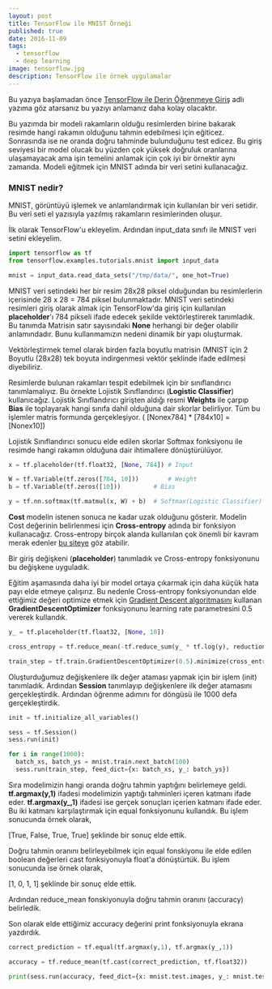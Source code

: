 ```yaml
---
layout: post
title: TensorFlow ile MNIST Örneği
published: true
date: 2016-11-09
tags:
  - tensorflow
  - deep learning
image: tensorflow.jpg
description: TensorFlow ile örnek uygulamalar
---
```



Bu yazıya başlamadan önce [TensorFlow ile Derin Öğrenmeye Giriş](https://emredurukn.github.io/2016/11/02/tensorflow-ile-derin-ogrenmeye-giris.html) adlı yazıma göz atarsanız bu yazıyı anlamanız daha kolay olacaktır.


Bu yazımda bir modeli rakamların olduğu resimlerden birine bakarak resimde hangi rakamın olduğunu tahmin edebilmesi için eğiticez. Sonrasında ise ne oranda doğru tahminde bulunduğunu test edicez. Bu giriş seviyesi bir model olucak bu yüzden çok yüksek doğruluk oranlarına ulaşamayacak ama işin temelini anlamak için çok iyi bir örnektir aynı zamanda. Modeli eğitmek için MNIST adında bir veri setini kullanacağız.


### MNIST nedir?

MNIST, görüntüyü işlemek ve anlamlandırmak için kullanılan bir veri setidir. Bu veri seti el yazısıyla yazılmış rakamların resimlerinden oluşur.

<center>
	<amp-img width="640" height="360" layout="responsive" src="/assets/images/mnist-examples.png"></amp-img>
</center>

İlk olarak TensorFlow'u ekleyelim. Ardından input_data sınıfı ile MNIST veri setini ekleyelim. 

```python
import tensorflow as tf
from tensorflow.examples.tutorials.mnist import input_data

mnist = input_data.read_data_sets("/tmp/data/", one_hot=True) 
```

MNIST veri setindeki her bir resim 28x28 piksel olduğundan bu resimlerlerin içerisinde 28 x 28 = 784 piksel bulunmaktadır. MNIST veri setindeki resimleri giriş olarak almak için TensorFlow'da giriş için kullanılan **placeholder**'ı 784 pikseli ifade edecek şekilde vektörleştirerek tanımladık. Bu tanımda Matrisin satır sayısındaki **None** herhangi bir değer olabilir anlamındadır. Bunu kullanmamızın nedeni dinamik bir yapı oluşturmak.

Vektörleştirmek temel olarak birden fazla boyutlu matrisin (MNIST için 2 Boyutlu (28x28) tek boyuta indirgenmesi vektör şeklinde ifade edilmesi diyebiliriz.


Resimlerde bulunan rakamları tespit edebilmek için bir sınıflandırıcı tanımlamalıyız. Bu örnekte Lojistik Sınıflandırıcı (**Logistic Classifier**) kullanıcağız. Lojistik Sınıflandırıcı girişten aldığı resmi **Weights** ile çarpıp **Bias** ile toplayarak hangi sınıfa dahil olduğuna dair skorlar belirliyor. Tüm bu işlemler matris formunda gerçekleşiyor. ( [Nonex784] * [784x10] = [Nonex10])


Lojistik Sınıflandırıcı sonucu elde edilen skorlar Softmax fonksiyonu ile resimde hangi rakamın olduğuna dair ihtimallere dönüştürülüyor.


```python
x = tf.placeholder(tf.float32, [None, 784])	# Input

W = tf.Variable(tf.zeros([784, 10]))		# Weight
b = tf.Variable(tf.zeros([10]))			# Bias

y = tf.nn.softmax(tf.matmul(x, W) + b)  # Softmax(Logistic Classifier)
```

**Cost** modelin istenen sonuca ne kadar uzak olduğunu gösterir. Modelin Cost değerinin belirlenmesi için **Cross-entropy** adında bir fonksiyon kullanacağız. Cross-entropy birçok alanda kullanılan çok önemli bir kavram merak edenler [bu siteye](http://colah.github.io/posts/2015-09-Visual-Information/) göz atabilir.

Bir giriş değişkeni (**placeholder**) tanımladık ve Cross-entropy fonksiyonunu bu değişkene uyguladık.

Eğitim aşamasında daha iyi bir model ortaya çıkarmak için daha küçük hata payı elde etmeye çalışırız. Bu nedenle Cross-entropy fonksiyonundan elde ettiğimiz değeri optimize etmek için [Gradient Descent algoritmasını](https://en.wikipedia.org/wiki/Gradient_descent) kullanan **GradientDescentOptimizer** fonksiyonunu learning rate parametresini 0.5 vererek kullandık.

```python
y_ = tf.placeholder(tf.float32, [None, 10])

cross_entropy = tf.reduce_mean(-tf.reduce_sum(y_ * tf.log(y), reduction_indices=[1]))

train_step = tf.train.GradientDescentOptimizer(0.5).minimize(cross_entropy)
```

Oluşturduğumuz değişkenlere ilk değer ataması yapmak için bir işlem (init) tanımladık. Ardından **Session** tanımlayıp değişkenlere ilk değer atamasını gerçekleştirdik. Ardından öğrenme adımını for döngüsü ile 1000 defa gerçekleştirdik. 

```python
init = tf.initialize_all_variables()

sess = tf.Session()
sess.run(init)

for i in range(1000):
  batch_xs, batch_ys = mnist.train.next_batch(100)
  sess.run(train_step, feed_dict={x: batch_xs, y_: batch_ys})
```

Sıra modelimizin hangi oranda doğru tahmin yaptığını belirlemeye geldi. **tf.argmax(y,1)** ifadesi modelimizin yaptığı tahminleri içeren katmanı ifade eder. **tf.argmax(y_,1)** ifadesi ise gerçek sonuçları içerien katmanı ifade eder. Bu iki katmanı karşılaştırmak için equal fonksiyonunu kullandık. Bu işlem sonucunda örnek olarak,

[True, False, True, True] şeklinde bir sonuç elde ettik.

Doğru tahmin oranını belirleyebilmek için equal fonskiyonu ile elde edilen boolean değerleri cast fonksiyonuyla float'a dönüştürtük. Bu işlem sonucunda ise örnek olarak,

[1, 0, 1, 1] şeklinde bir sonuç elde ettik.

Ardından reduce_mean fonskiyonuyla doğru tahmin oranını (accuracy) belirledik.

Son olarak elde ettiğimiz accuracy değerini print fonksiyonuyla ekrana yazdırdık.

```python
correct_prediction = tf.equal(tf.argmax(y,1), tf.argmax(y_,1))

accuracy = tf.reduce_mean(tf.cast(correct_prediction, tf.float32))

print(sess.run(accuracy, feed_dict={x: mnist.test.images, y_: mnist.test.labels}))
```
